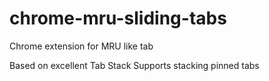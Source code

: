 # chrome-mru-sliding-tabs

Chrome extension for MRU like tab

Based on excellent Tab Stack
Supports stacking pinned tabs

